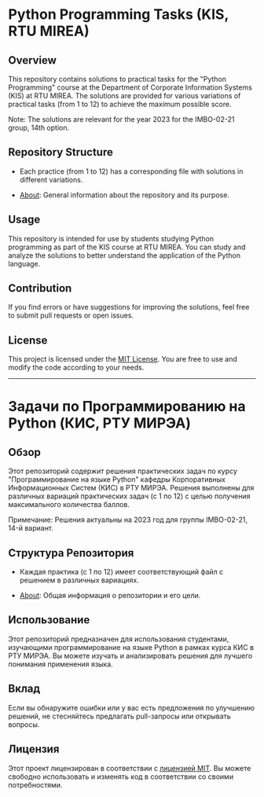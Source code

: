 # Python Programming Tasks (KIS, RTU MIREA)

## Overview

This repository contains solutions to practical tasks for the "Python Programming" course at the Department of Corporate Information Systems (KIS) at RTU MIREA. The solutions are provided for various variations of practical tasks (from 1 to 12) to achieve the maximum possible score.

Note: The solutions are relevant for the year 2023 for the IMBO-02-21 group, 14th option.

## Repository Structure

- Each practice (from 1 to 12) has a corresponding file with solutions in different variations.

- [About](https://github.com/xEnotWhyNotx/kispython_tasks/blob/main/About): General information about the repository and its purpose.

## Usage

This repository is intended for use by students studying Python programming as part of the KIS course at RTU MIREA. You can study and analyze the solutions to better understand the application of the Python language.

## Contribution

If you find errors or have suggestions for improving the solutions, feel free to submit pull requests or open issues.

## License

This project is licensed under the [MIT License](LICENSE.md). You are free to use and modify the code according to your needs.

---

# Задачи по Программированию на Python (КИС, РТУ МИРЭА)

## Обзор

Этот репозиторий содержит решения практических задач по курсу "Программирование на языке Python" кафедры Корпоративных Информационных Систем (КИС) в РТУ МИРЭА. Решения выполнены для различных вариаций практических задач (с 1 по 12) с целью получения максимального количества баллов. 

Примечание: Решения актуальны на 2023 год для группы IMBO-02-21, 14-й вариант.

## Структура Репозитория

- Каждая практика (с 1 по 12) имеет соответствующий файл с решением в различных вариациях.
  
- [About](https://github.com/xEnotWhyNotx/kispython_tasks/blob/main/About): Общая информация о репозитории и его цели.

## Использование

Этот репозиторий предназначен для использования студентами, изучающими программирование на языке Python в рамках курса КИС в РТУ МИРЭА. Вы можете изучать и анализировать решения для лучшего понимания применения языка.

## Вклад

Если вы обнаружите ошибки или у вас есть предложения по улучшению решений, не стесняйтесь предлагать pull-запросы или открывать вопросы.

## Лицензия

Этот проект лицензирован в соответствии с [лицензией MIT](LICENSE.md). Вы можете свободно использовать и изменять код в соответствии со своими потребностями.
